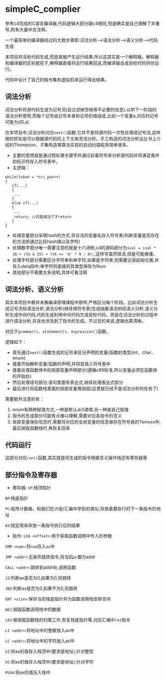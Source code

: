 # simpleC_complier

参考c4完成的C语言编译器,代码逻辑大部分跟c4相同,但是确实是自己理解了并重写,附有大量中文注释。

一个最简单的编译器经过的大致步骤即:词法分析-->语法分析-->语义分析-->代码生成

本项目并没有代码生成,而是直接产生运行结果,所以这其实是一个解释器。解释器和编译器的区别就在于,解释器直接将运行结果回送,而编译器会成目标代码供你运行。

代码中设计了自己的指令集和虚拟机来运行得出结果。

## 词法分析

词法分析将源代码生成为记号流(会过滤掉空格等不必要的信息),以供下一阶段的语法分析使用,而每个记号由记号本身和记号的值组成,比如一个变量a,对应的记号可能为(ID,a)
 
在本项目中,词法分析对应`next()`函数,它并不是将源代码一次性处理成记号流,这样做的好处是可以根据源代码的上下文来灵活分析。手工构造的词法分析远比书上介绍的Thompson、子集构造等算法实现的自动扫描程序简单很多。
- 主要的思想就是通过预处理关键字并通过前看符号来分析源代码并将满足条件的标识符存入符号表中。
- 主逻辑：
```
while(token = *src_pos++)
{ 
   if(...)
   {
    ...
   }
   else if(...)
   {
    ...
    return; //匹配成功了才return
   }
}
```
- 处理变量部分采用hash的方式,将合法的变量名存入符号表(判断变量是否存在的方法即通过比较hash值以及字符)
- 处理数字部分唯一需要注意的就是十六进制,c4的源码部分为`ival = ival * 16 + (tk & 15) + (tk >= 'A' ? 9 : 0);`,这样写虽然简洁,但是可能难懂。
- 处理字符部分需要区分字符串和单字符,如果是字符串,则需要记录起始位置,并存入data段中;单字符则直接将其类型保存为Num
- 其他部分不需要太多说明,具体可看注释

## 词法分析、语义分析

其实本项目中都并未像编译原理课程中那样,严格区分每个阶段。比如词法分析生成记号流给语法分析,语法分析(继续填符号表)生成抽象语法树给语义分析,语义分析生成中间代码,代码生成利用中间代码生成目标代码。而是在词法分析的过程中进行语法分析,并且也涉及到了指令的生成。不过总的来说,逻辑也算清晰。

对应于`grammar()`、`statement()`、`expression()`函数。

逻辑如下：
- 首先通过`next()`函数生成的记号来区分声明的变量/函数的类型(int、char、enum)
- 接着开始解析变量/函数的声明,并将其填入符号表中
- 接着处理函数体中的局部变量声明部分(遵循c89标准,所以变量必须在函数体的开始处)
- 然后处理语句部分,语句里面有表达式,继续处理表达式部分
- 最后进行将函数栈里面的局部变量等销毁(这里就已经不是词法分析的任务了)

需要额外注意的有：
1. enum有两种赋值方式,一种是默认从0递增,另一种是自己赋值
2. 指令的生成部分可能有点难以理解,需要对应各指令的含义
3. 局部变量保存信息时,需要将对应的全局变量的信息保存在符号表的Temxxx中,最后销毁函数栈时,再恢复回来

## 代码运行
这部分对应`run()`函数,其实就是将生成的指令根据含义操作栈还有寄存器等

## 部分指令及寄存器
- 寄存器:
`SP`:栈顶指针

`BP`:栈底指针

`PC`:程序计数器。和我们在计组/汇编中学到的类似,存放着要执行的下一条指令的地址

`AX`:规定用来存放一条指令执行后的结果

- 指令:
`LEA <offset>`:用于获取函数调用中传入的参数

`IMM <num>`:将`num`存入`ax`中

`JMP <addr>`:无条件跳转指令,将当前`pc`置为addr

`CALL <addr>`:跳转到addr处,调用函数

`JZ`:判断ax是否为0,如果为0,则跳转

`JNZ`:判断ax是否为0,如果不为0,则跳转

`ENT <size>`:保存当前栈底指针并为函数调用栈安排空间

`ADJ`:销毁函数调用栈中的数据

`LEV`:做销毁函数栈的扫尾工作,恢复栈底指针等,对应汇编中`ret`指令

`LI <addr>`:将地址中的整数放入ax中

`LC <addr>`:将地址中的字符放入ax中

`SI`:将ax的值存入栈顶中(要求是地址),针对整型

`SC`:将ax的值存入栈顶中(要求是地址),针对字符

`PUSH`:将ax的值压入栈中
